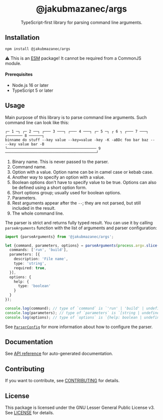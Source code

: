 <div align="center">

# @jakubmazanec/args

TypeScript-first library for parsing command line arguments.

</div>

## Installation

```sh
npm install @jakubmazanec/args
```

⚠️ This is an [ESM](https://gist.github.com/sindresorhus/a39789f98801d908bbc7ff3ecc99d99c) package!
It cannot be required from a CommonJS module.

#### Prerequisites

- Node.js 16 or later
- TypeScript 5 or later

## Usage

Main purpose of this library is to parse command line arguments. Such command line can look like
this:

```
┌─ 1 ─┐ ┌─ 2 ──┐ ┌─── 3 ───┐ ┌─── 4 ───┐ ┌─ 5 ─┐ ┌ 6 ┐ ┌─── 7 ───┐    ┌─────── 8 ──────┐
binname do stuff --key value --key=value -key -K -aBDc foo bar baz -- --key value bar -B
└───────────────────────────────────────── 9 ──────────────────────────────────────────┘
```

1. Binary name. This is never passed to the parser.
2. Command name.
3. Option with a value. Option name can be in camel case or kebab case.
4. Another way to specify an option with a value.
5. Boolean options don't have to specify value to be true. Options can also be defined using a short
   option form.
6. Short options group; usually used for boolean options.
7. Parameters.
8. Rest arguments appear after the `--`; they are not parsed, but still included in the result.
9. The whole command line.

The parser is strict and returns fully typed result. You can use it by calling `parseArguments`
function with the list of arguments and parser configuration:

```TypeScript
import {parseArguments} from '@jakubmazanec/args';

let {command, parameters, options} = parseArguments(process.argv.slice(2), {
  commands: ['run', 'build'],
  parameters: [{
    description: 'File name',
    type: 'string',
    required: true,
  }],
  options: {
    help: {
      type: 'boolean'
    }
  }
});

console.log(command); // type of `command` is `'run' | 'build' | undefined`
console.log(parameters); // type of `parameters` is `[string | undefined]`
console.log(options); // type of `options` is `{help: boolean | undefined}`
```

See [`ParserConfig`](./docs/README.md#parserconfig) for more information about how to configure the
parser.

## Documentation

See [API reference](./docs) for auto-generated documentation.

## Contributing

If you want to contribute, see [CONTRIBUTING](./CONTRIBUTING.md) for details.

## License

This package is licensed under the GNU Lesser General Public License v3. See [LICENSE](./LICENSE.md)
for details.
